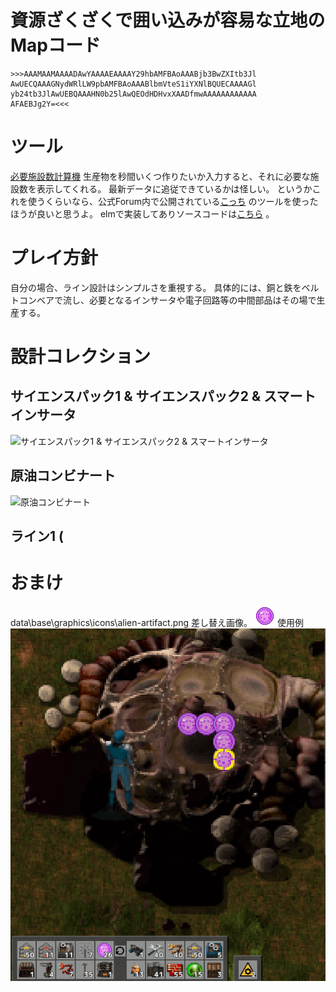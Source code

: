# 資源ざくざくで囲い込みが容易な立地のMapコード
    >>>AAAMAAMAAAADAwYAAAAEAAAAY29hbAMFBAoAAABjb3BwZXItb3Jl
    AwUECQAAAGNydWRlLW9pbAMFBAoAAABlbmVteS1iYXNlBQUECAAAAGl
    yb24tb3JlAwUEBQAAAHN0b25lAwQEOdHDHvxXAADfmwAAAAAAAAAAAA
    AFAEBJg2Y=<<<

# ツール
[必要施設数計算機](../FactorioCalculator.html)
生産物を秒間いくつ作りたいか入力すると、それに必要な施設数を表示してくれる。
最新データに追従できているかは怪しい。
というかこれを使うくらいなら、公式Forum内で公開されている[こっち](http://www.factorioforums.com/forum/viewtopic.php?f=8&t=5576) のツールを使ったほうが良いと思うよ。
elmで実装してありソースコードは[こちら](https://github.com/kojim/FactorioCalculator) 。

# プレイ方針
自分の場合、ライン設計はシンプルさを重視する。
具体的には、銅と鉄をベルトコンベアで流し、必要となるインサータや電子回路等の中間部品はその場で生産する。

# 設計コレクション
## サイエンスパック1 & サイエンスパック2 & スマートインサータ
![サイエンスパック1 & サイエンスパック2 & スマートインサータ]()

## 原油コンビナート
![原油コンビナート]()


## ライン1 (
## 

# おまけ
data\base\graphics\icons\alien-artifact.png 差し替え画像。
![クッソ汚いエイリアンアーティファクト](../images/factorio/alien-artifact.png)
使用例 ![使用例](../images/factorio/alien-artifact-ss.png)
